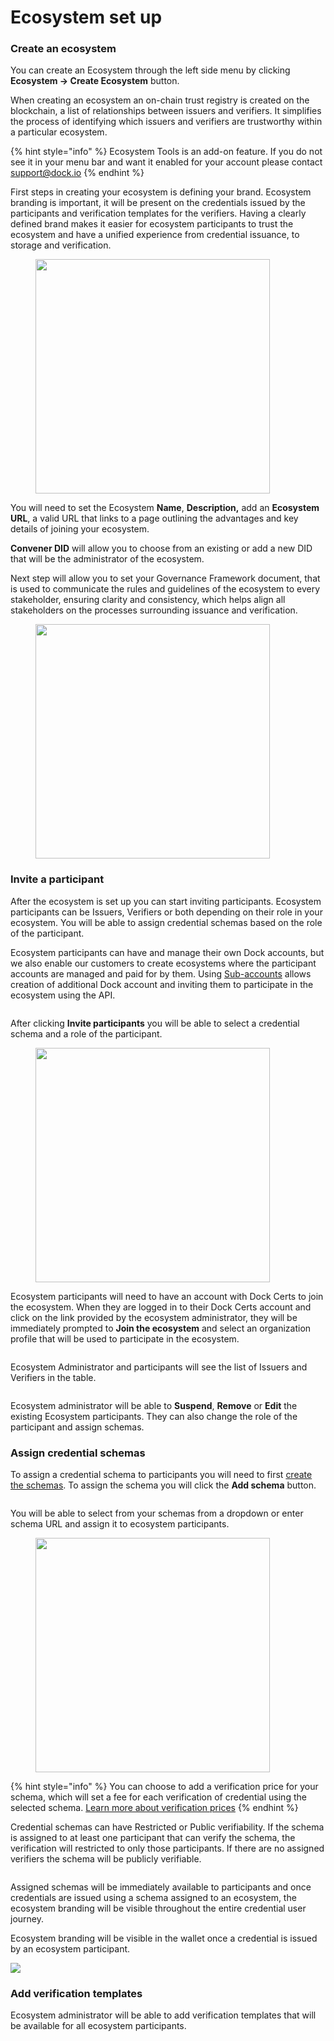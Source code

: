 # Ecosystem set up

### Create an ecosystem

You can create an Ecosystem through the left side menu by clicking **Ecosystem -> Create Ecosystem** button.

When creating an ecosystem an on-chain trust registry is created on the blockchain, a list of relationships between issuers and verifiers. It simplifies the process of identifying which issuers and verifiers are trustworthy within a particular ecosystem.

{% hint style="info" %}
Ecosystem Tools is an add-on feature. If you do not see it in your menu bar and want it enabled for your account please contact support@dock.io
{% endhint %}

First steps in creating your ecosystem is defining your brand. Ecosystem branding is important, it will be present on the credentials issued by the participants and verification templates for the verifiers. Having a clearly defined brand makes it easier for ecosystem participants to trust the ecosystem and have a unified experience from credential issuance, to storage and verification.

<figure><img src="../../.gitbook/assets/Screenshot 2024-02-09 at 15.39.50.png" alt="" width="375"><figcaption></figcaption></figure>

You will need to set the Ecosystem **Name**, **Description,** add an **Ecosystem URL**, a valid URL that links to a page outlining the advantages and key details of joining your ecosystem.

**Convener DID** will allow you to choose from an existing or add a new DID that will be the administrator of the ecosystem.

Next step will allow you to set your Governance Framework document, that is used to communicate the rules and guidelines of the ecosystem to every stakeholder, ensuring clarity and consistency, which helps align all stakeholders on the processes surrounding issuance and verification.

<figure><img src="../../.gitbook/assets/Screenshot 2024-02-09 at 16.30.03.png" alt="" width="375"><figcaption></figcaption></figure>

### Invite a participant

After the ecosystem is set up you can start inviting participants. Ecosystem participants can be Issuers, Verifiers or both depending on their role in your ecosystem. You will be able to assign credential schemas based on the role of the participant.

Ecosystem participants can have and manage their own Dock accounts, but we also enable our customers to create ecosystems where the participant accounts are managed and paid for by them. Using [Sub-accounts](../../developer-documentation/truvera-api/sub-accounts.md) allows creation of additional Dock account and inviting them to participate in the ecosystem using the API.&#x20;

<figure><img src="../../.gitbook/assets/Screenshot 2024-02-09 at 16.41.36.png" alt=""><figcaption></figcaption></figure>

After clicking **Invite participants** you will be able to select a credential schema and a role of the participant.&#x20;

<figure><img src="../../.gitbook/assets/Screenshot 2024-03-21 at 16.57.38.png" alt="" width="375"><figcaption></figcaption></figure>

Ecosystem participants will need to have an account with Dock Certs to join the ecosystem. When they are logged in to their Dock Certs account and click on the link provided by the ecosystem administrator, they will be immediately prompted to **Join the ecosystem** and select an organization profile that will be used to participate in the ecosystem.

<figure><img src="../../.gitbook/assets/Screenshot 2024-02-12 at 16.10.15.png" alt=""><figcaption></figcaption></figure>

Ecosystem Administrator and participants will see the list of Issuers and Verifiers in the table.

<figure><img src="../../.gitbook/assets/Screenshot 2024-02-12 at 16.38.19.png" alt=""><figcaption></figcaption></figure>

Ecosystem administrator will be able to **Suspend**, **Remove** or **Edit** the existing Ecosystem participants. They can also change the role of the participant and assign schemas.

### Assign credential schemas

To assign a credential schema to participants you will need to first [create the schemas](../create-a-schema.md). To assign the schema you will click the **Add schema** button.

<figure><img src="../../.gitbook/assets/Screenshot 2024-03-21 at 17.02.21.png" alt=""><figcaption></figcaption></figure>

You will be able to select from your schemas from a dropdown or enter schema URL and assign it to ecosystem participants.

<figure><img src="../../.gitbook/assets/Screenshot 2024-07-16 at 15.48.02.png" alt="" width="375"><figcaption></figcaption></figure>

{% hint style="info" %}
You can choose to add a verification price for your schema, which will set a fee for each verification of credential using the selected schema. [Learn more about verification prices](../monetizing-credentials/)
{% endhint %}

Credential schemas can have Restricted or Public verifiability. If the schema is assigned to at least one participant that can verify the schema, the verification will restricted to only those participants. If there are no assigned verifiers the schema will be publicly verifiable.

<figure><img src="../../.gitbook/assets/Screenshot 2024-03-21 at 17.30.45.png" alt=""><figcaption></figcaption></figure>

Assigned schemas will be immediately available to participants and once credentials are issued using a schema assigned to an ecosystem, the ecosystem branding will be visible throughout the entire credential user journey.

Ecosystem branding will be visible in the wallet once a credential is issued by an ecosystem participant.

![](<../../.gitbook/assets/Screenshot_20240212_164914_Dock Wallet.jpg>)

### Add verification templates

Ecosystem administrator will be able to add verification templates that will be available for all ecosystem participants.

<figure><img src="../../.gitbook/assets/Screenshot 2024-07-18 at 14.46.28.png" alt=""><figcaption></figcaption></figure>
